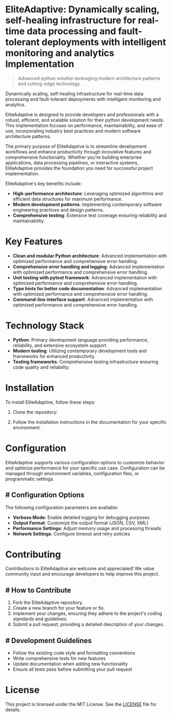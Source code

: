 <!-- fallback_EliteAdaptive_20250802214250_48978 -->

# EliteAdaptive: Dynamically scaling, self-healing infrastructure for real-time data processing and fault-tolerant deployments with intelligent monitoring and analytics Implementation
> Advanced python solution leveraging modern architecture patterns and cutting-edge technology.

Dynamically scaling, self-healing infrastructure for real-time data processing and fault-tolerant deployments with intelligent monitoring and analytics.

EliteAdaptive is designed to provide developers and professionals with a robust, efficient, and scalable solution for their python development needs. This implementation focuses on performance, maintainability, and ease of use, incorporating industry best practices and modern software architecture patterns.

The primary purpose of EliteAdaptive is to streamline development workflows and enhance productivity through innovative features and comprehensive functionality. Whether you're building enterprise applications, data processing pipelines, or interactive systems, EliteAdaptive provides the foundation you need for successful project implementation.

EliteAdaptive's key benefits include:

* **High-performance architecture**: Leveraging optimized algorithms and efficient data structures for maximum performance.
* **Modern development patterns**: Implementing contemporary software engineering practices and design patterns.
* **Comprehensive testing**: Extensive test coverage ensuring reliability and maintainability.

# Key Features

* **Clean and modular Python architecture**: Advanced implementation with optimized performance and comprehensive error handling.
* **Comprehensive error handling and logging**: Advanced implementation with optimized performance and comprehensive error handling.
* **Unit testing with pytest framework**: Advanced implementation with optimized performance and comprehensive error handling.
* **Type hints for better code documentation**: Advanced implementation with optimized performance and comprehensive error handling.
* **Command-line interface support**: Advanced implementation with optimized performance and comprehensive error handling.

# Technology Stack

* **Python**: Primary development language providing performance, reliability, and extensive ecosystem support.
* **Modern tooling**: Utilizing contemporary development tools and frameworks for enhanced productivity.
* **Testing frameworks**: Comprehensive testing infrastructure ensuring code quality and reliability.

# Installation

To install EliteAdaptive, follow these steps:

1. Clone the repository:


2. Follow the installation instructions in the documentation for your specific environment.

# Configuration

EliteAdaptive supports various configuration options to customize behavior and optimize performance for your specific use case. Configuration can be managed through environment variables, configuration files, or programmatic settings.

## # Configuration Options

The following configuration parameters are available:

* **Verbose Mode**: Enable detailed logging for debugging purposes
* **Output Format**: Customize the output format (JSON, CSV, XML)
* **Performance Settings**: Adjust memory usage and processing threads
* **Network Settings**: Configure timeout and retry policies

# Contributing

Contributions to EliteAdaptive are welcome and appreciated! We value community input and encourage developers to help improve this project.

## # How to Contribute

1. Fork the EliteAdaptive repository.
2. Create a new branch for your feature or fix.
3. Implement your changes, ensuring they adhere to the project's coding standards and guidelines.
4. Submit a pull request, providing a detailed description of your changes.

## # Development Guidelines

* Follow the existing code style and formatting conventions
* Write comprehensive tests for new features
* Update documentation when adding new functionality
* Ensure all tests pass before submitting your pull request

# License

This project is licensed under the MIT License. See the [LICENSE](https://github.com/ludo53/EliteAdaptive/blob/main/LICENSE) file for details.
